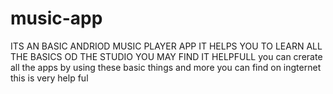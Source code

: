 # music-app
ITS AN BASIC ANDRIOD MUSIC PLAYER APP  IT HELPS YOU TO LEARN ALL THE BASICS OD THE STUDIO  YOU MAY FIND IT HELPFULL
you can crerate all the apps by using these basic things and more you can find on ingternet this is very help ful 
